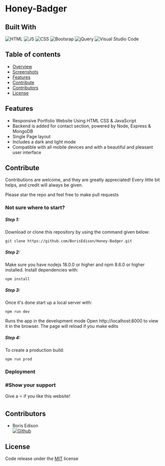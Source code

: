 # Honey-Badger

## Built With

![HTML](https://img.shields.io/badge/HTML-239120?style=for-the-badge&logo=html5&logoColor=white)
![JS](https://img.shields.io/badge/JavaScript-F7DF1E?style=for-the-badge&logo=javascript&logoColor=black)
![CSS](https://img.shields.io/badge/CSS-239120?&style=for-the-badge&logo=css3&logoColor=white)
![Bootsrap](https://img.shields.io/badge/Bootstrap-7952B3?&style=for-the-badge&logo=bootstrap&logoColor=white)
![jQuery](https://img.shields.io/badge/jQuery-0769AD?&style=for-the-badge&logo=jquery&logoColor=white)
![Visual Studio Code](https://img.shields.io/badge/Visual%20Studio%20Code-0078d7.svg?style=for-the-badge&logo=visual-studio-code&logoColor=white)


## Table of contents

- [Overview](#overview)
- [Screenshots](#screenshots)
- [Features](#features)
- [Contribute](#contribute)
- [Contributors](#contributors)
- [License](#license)


## Features <a id="features"></a>

- Responsive Portfolio Website Using HTML CSS & JavaScript
- Backend is added for contact section, powered by Node, Express & MongoDB
- Single Page layout
- Includes a dark and light mode
- Compatible with all mobile devices and with a beautiful and pleasant user interface


## Contribute  <a id="contribute"></a>
Contributions are welcome, and they are greatly appreciated! Every little bit helps, and credit will always be given.

Please star the repo and feel free to make pull requests

### Not sure where to start?  <a id="wheretostart"></a>

##### Step 1:

Download or clone this repository by using the command given below:

`git clone https://github.com/BorisEdison/Honey-Badger.git`

##### Step 2:
Make sure you have nodejs 18.0.0 or higher and npm 8.6.0 or higher installed. Install dependencies with:

`npm install`

##### Step 3:
Once it's done start up a local server with:

`npm run dev`

Runs the app in the development mode
Open http://localhost:8000 to view it in the browser. The page will reload if you make edits

##### Step 4:

To create a production build:

`npm run prod`

### Deployment  <a id="deployement"></a>

### #Show your support

Give a ⭐ if you like this website!


## Contributors <a id="contributors"></a>
  - Boris Edison<br> 
  [![Github](https://img.shields.io/badge/GitHub-100000?style=for-the-badge&logo=github&logoColor=white)](https://github.com/BorisEdison)

## License  <a id="license"></a>

Code release under the
[MIT](https://github.com/BorisEdison/Honey-Badger/blob/dev/LICENSE.txt) license